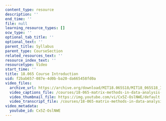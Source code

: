```yaml
---
content_type: resource
description: ''
end_time: ''
file: null
learning_resource_types: []
ocw_type: ''
optional_tab_title: ''
optional_text: ''
parent_title: Syllabus
parent_type: CourseSection
related_resources_text: ''
resource_index_text: ''
resourcetype: Video
start_time: ''
title: 18.065 Course Introduction
uid: f2bab657-087e-4d0b-ba20-da665458fd0a
video_files:
  archive_url: https://archive.org/download/MIT18.065S18/MIT18_065S18_Interview_300k.mp4
  video_captions_file: /courses/18-065-matrix-methods-in-data-analysis-signal-processing-and-machine-learning-spring-2018/16d6c5e846cf5fa6bf5b09c7628079de_Cx5Z-OslNWE.vtt
  video_thumbnail_file: https://img.youtube.com/vi/Cx5Z-OslNWE/default.jpg
  video_transcript_file: /courses/18-065-matrix-methods-in-data-analysis-signal-processing-and-machine-learning-spring-2018/f0df9cffaefee7c5200e1c3731c3ddd9_Cx5Z-OslNWE.pdf
video_metadata:
  youtube_id: Cx5Z-OslNWE
---
```


